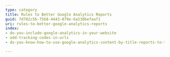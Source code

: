 ```yaml
---
type: category
title: Rules to Better Google Analytics Reports
guid: 7d782c56-75b8-4443-879e-6a238befaaf1
uri: rules-to-better-google-analytics-reports
index:
- do-you-include-google-analytics-in-your-website
- add-tracking-codes-in-urls
- do-you-know-how-to-use-google-analytics-content-by-title-reports-to-track-trends

---
```

 

